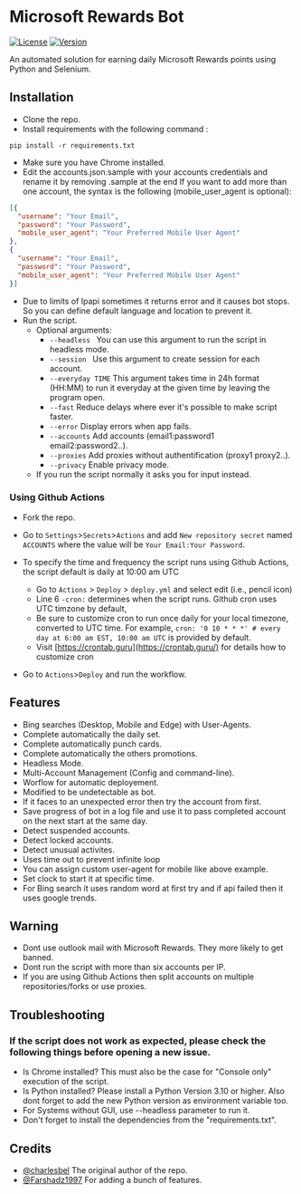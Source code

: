 # Microsoft Rewards Bot
[![License](https://img.shields.io/badge/license-MIT-green.svg?style=flat)](LICENSE)
[![Version](https://img.shields.io/badge/version-v0.1-blue.svg?style=flat)](#)

An automated solution for earning daily Microsoft Rewards points using Python and Selenium.

## Installation
* Clone the repo.
* Install requirements with the following command :
 ```
 pip install -r requirements.txt
 ```
* Make sure you have Chrome installed.
* Edit the accounts.json.sample with your accounts credentials and rename it by removing .sample at the end
If you want to add more than one account, the syntax is the following (mobile_user_agent is optional):
```json
[{
  "username": "Your Email",
  "password": "Your Password",
  "mobile_user_agent": "Your Preferred Mobile User Agent"
},
{
  "username": "Your Email",
  "password": "Your Password",
  "mobile_user_agent": "Your Preferred Mobile User Agent"
}]
```
* Due to limits of Ipapi sometimes it returns error and it causes bot stops. So you can define default language and location to prevent it.
* Run the script.
	* Optional arguments:
		* `--headless ` You can use this argument to run the script in headless mode.
		* `--session ` Use this argument to create session for each account.
		* `--everyday TIME` This argument takes time in 24h format (HH:MM) to run it everyday at the given time by leaving the program open.
		* `--fast` Reduce delays where ever it's possible to make script faster.
		* `--error` Display errors when app fails.
		* `--accounts` Add accounts (email1:password1 email2:password2..).
		* `--proxies` Add proxies without authentification (proxy1 proxy2..).
		* `--privacy` Enable privacy mode.
	* If you run the script normally it asks you for input instead.

### Using Github Actions
* Fork the repo.
* Go to `Settings`>`Secrets`>`Actions` and add `New repository secret` named `ACCOUNTS` where the value will be `Your Email:Your Password`.
* To specify the time and frequency the script runs using Github Actions, the script default is daily at 10:00 am UTC
  * Go to `Actions` > `Deploy` > `deploy.yml` and select edit (i.e., pencil icon)
  * Line 6 `-cron:` determines when the script runs. Github cron uses UTC timzone by default, 
  * Be sure to customize cron to run once daily for your local timezone, converted to UTC time. For example, `cron: '0 10 * * *' # every day at 6:00 am EST, 10:00 am UTC` is provided by default.
  * Visit [https://crontab.guru](https://crontab.guru/) for details how to customize cron

* Go to `Actions`>`Deploy` and run the workflow.

## Features
* Bing searches (Desktop, Mobile and Edge) with User-Agents.
* Complete automatically the daily set.
* Complete automatically punch cards.
* Complete automatically the others promotions.
* Headless Mode.
* Multi-Account Management (Config and command-line).
* Worflow for automatic deployement.
* Modified to be undetectable as bot.
* If it faces to an unexpected error then try the account from first.
* Save progress of bot in a log file and use it to pass completed account on the next start at the same day.
* Detect suspended accounts.
* Detect locked accounts.
* Detect unusual activites.
* Uses time out to prevent infinite loop
* You can assign custom user-agent for mobile like above example.
* Set clock to start it at specific time.
* For Bing search it uses random word at first try and if api failed then it uses google trends.

## Warning
* Dont use outlook mail with Microsoft Rewards. They more likely to get banned.
* Dont run the script with more than six accounts per IP.
* If you are using Github Actions then split accounts on multiple repositories/forks or use proxies.

## Troubleshooting
### If the script does not work as expected, please check the following things before opening a new issue.
* Is Chrome installed? This must also be the case for "Console only" execution of the script.
* Is Python installed? Please install a Python Version 3.10 or higher. Also dont forget to add the new Python version as environment variable too.
* For Systems without GUI, use --headless parameter to run it.
* Don't forget to install the dependencies from the "requirements.txt".

## Credits
* [@charlesbel](https://github.com/charlesbel) The original author of the repo.
* [@Farshadz1997](https://github.com/farshadz1997) For adding a bunch of features.
